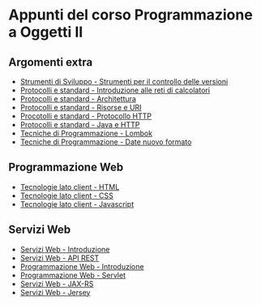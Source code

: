# Appunti del corso Programmazione a Oggetti II

## Argomenti extra

- [Strumenti di Sviluppo - Strumenti per il controllo delle versioni](strumenti-di-sviluppo/version-control.md)
- [Protocolli e standard - Introduzione alle reti di calcolatori](protocolliestandard/introduzione.md)
- [Protocolli e standard - Architettura](protocolliestandard/architettura.md)
- [Protocolli e standard - Risorse e URI](protocolliestandard/risorse-e-uri.md)
- [Procotolli e standard - Protocollo HTTP](protocolliestandard/http.md)
- [Protocolli e standard - Java e HTTP](protocolliestandard/java-http.md)
- [Tecniche di Programmazione - Lombok]()
- [Tecniche di Programmazione - Date nuovo formato]()

## Programmazione Web

- [Tecnologie lato client - HTML](tecnologieclient/html.md)
- [Tecnologie lato client - CSS](tecnologieclient/css.md)
- [Tecnologie lato client - Javascript](tecnologieclient/jsdom.md)

## Servizi Web
- [Servizi Web - Introduzione](serviziweb/introduzione.md)
- [Servizi Web - API REST](serviziweb/rest.md)
- [Programmazione Web - Introduzione](programmazioneweb/introduzione.md)
- [Programmazione Web - Servlet](programmazioneweb/servlet.md)
- [Servizi Web - JAX-RS](serviziweb/jaxrs.md)
- [Servizi Web - Jersey](serviziweb/jersey.md)